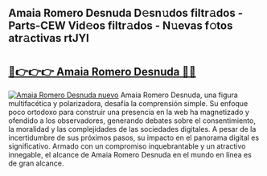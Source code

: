 ## Amaia Romero Desnuda D𝚎sn𝚞dos filtr𝚊dos - Parts-CEW Vid𝚎os filtr𝚊dos - N𝚞evas f𝚘tos atr𝚊ctivas rtJYl

# <h2><a href="http://mb2d8z.tromn.icu/?c=Amaia+Romero+Desnuda">🔗👉👉👉 Amaia Romero Desnuda 🔗🔗</a></h2>

[![Amaia Romero Desnuda nuevo](https://i.imgur.com/pEAQMta.gif)](http://mb2d8z.tromn.icu/?c=Amaia+Romero+Desnuda)
Amaia Romero Desnuda, una figura multifacética y polarizadora, desafía la comprensión simple. Su enfoque poco ortodoxo para construir una presencia en la web ha magnetizado y ofendido a los observadores, generando debates sobre el consentimiento, la moralidad y las complejidades de las sociedades digitales. A pesar de la incertidumbre de sus próximos pasos, su impacto en el panorama digital es significativo. Armado con un compromiso inquebrantable y un atractivo innegable, el alcance de Amaia Romero Desnuda en el mundo en línea es de gran alcance.
